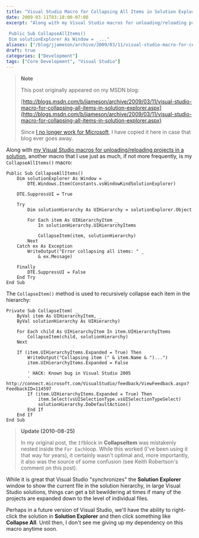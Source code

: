 ```yaml
---
title: "Visual Studio Macro for Collapsing All Items in Solution Explorer"
date: 2009-03-11T03:18:00-07:00
excerpt: "Along with my Visual Studio macros for unloading/reloading projects in a solution , another macro that I use just as much, if not more frequently, is my CollapseAllItems() macro: 
 
 Public Sub CollapseAllItems()
 Dim solutionExplorer As Window = _..."
aliases: ["/blog/jjameson/archive/2009/03/11/visual-studio-macro-for-collapsing-all-items-in-solution-explorer.aspx"]
draft: true
categories: ["Development"]
tags: ["Core Development", "Visual Studio"]
---
```


> **Note**
>
> This post originally appeared on my MSDN blog:
>
> [http://blogs.msdn.com/b/jjameson/archive/2009/03/11/visual-studio-macro-for-collapsing-all-items-in-solution-explorer.aspx](http://blogs.msdn.com/b/jjameson/archive/2009/03/11/visual-studio-macro-for-collapsing-all-items-in-solution-explorer.aspx)
>
> Since
> [I no longer work for Microsoft](/blog/jjameson/2011/09/02/last-day-with-microsoft), I have copied it here in case that blog
> ever goes away.

Along with [my Visual Studio macros for unloading/reloading projects in a solution](/blog/jjameson/2009/03/11/visual-studio-macros-for-unloading-reloading-projects), another  macro that I use just as much, if not more frequently, is my `CollapseAllItems()`  macro:

```
Public Sub CollapseAllItems()
    Dim solutionExplorer As Window = _
        DTE.Windows.Item(Constants.vsWindowKindSolutionExplorer)

    DTE.SuppressUI = True

    Try
        Dim solutionHierarchy As UIHierarchy = solutionExplorer.Object

        For Each item As UIHierarchyItem _
            In solutionHierarchy.UIHierarchyItems

            CollapseItem(item, solutionHierarchy)
        Next
    Catch ex As Exception
        WriteOutput("Error collapsing all items: " _
            & ex.Message)

    Finally
        DTE.SuppressUI = False
    End Try
End Sub
```

The `CollapseItem()` method is used to recursively collapse each item  in the hierarchy:

```
Private Sub CollapseItem( _
    ByVal item As UIHierarchyItem, _
    ByVal solutionHierarchy As UIHierarchy)

    For Each child As UIHierarchyItem In item.UIHierarchyItems
        CollapseItem(child, solutionHierarchy)
    Next

    If (item.UIHierarchyItems.Expanded = True) Then
        WriteOutput("Collapsing item (" & item.Name & ")...")
        item.UIHierarchyItems.Expanded = False

        ' HACK: Known bug in Visual Studio 2005
        ' http://connect.microsoft.com/VisualStudio/feedback/ViewFeedback.aspx?FeedbackID=114597
        If (item.UIHierarchyItems.Expanded = True) Then
            item.Select(vsUISelectionType.vsUISelectionTypeSelect)
            solutionHierarchy.DoDefaultAction()
        End If
    End If
End Sub
```

> **Update (2010-08-25)**
>
> In my original post, the `If`block in **CollapseItem** was mistakenly nested inside the `For Each`loop. While this worked (I've been using it that way for years), it certainly wasn't optimal and, more importantly, it also was the source of some confusion (see Keith Robertson's comment on this post).

While it is great that Visual Studio "synchronizes" the **Solution Explorer**  window to show the current file in the solution hierarchy, in large Visual Studio  solutions, things can get a bit bewildering at times if many of the projects are  expanded down to the level of individual files.

Perhaps in a future version of Visual Studio, we'll have the ability to right-click  the solution in **Solution Explorer** and then click something like **Collapse All**. Until then, I don't see me giving up my dependency  on this macro anytime soon.

